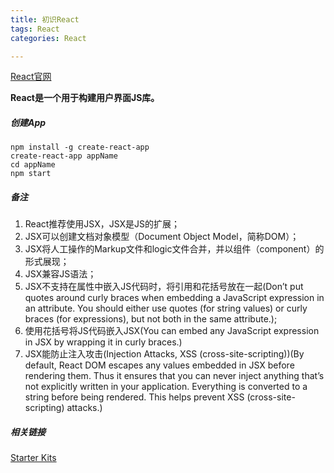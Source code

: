 ```yaml
---
title: 初识React     
tags: React  
categories: React

---
```


[React官网](https://reactjs.org)

**React是一个用于构建用户界面JS库。**

##### 创建App

	npm install -g create-react-app  
	create-react-app appName
	cd appName
	npm start
	
##### 备注

1. React推荐使用JSX，JSX是JS的扩展；
2. JSX可以创建文档对象模型（Document Object Model，简称DOM）；
3. JSX将人工操作的Markup文件和logic文件合并，并以组件（component）的形式展现；
4. JSX兼容JS语法；
5. JSX不支持在属性中嵌入JS代码时，将引用和花括号放在一起(Don’t put quotes around curly braces when embedding a JavaScript expression in an attribute. You should either use quotes (for string values) or curly braces (for expressions), but not both in the same attribute.);
6. 使用花括号将JS代码嵌入JSX(You can embed any JavaScript expression in JSX by wrapping it in curly braces.)
7. JSX能防止注入攻击(Injection Attacks, XSS (cross-site-scripting))(By default, React DOM escapes any values embedded in JSX before rendering them. Thus it ensures that you can never inject anything that’s not explicitly written in your application. Everything is converted to a string before being rendered. This helps prevent XSS (cross-site-scripting) attacks.)




##### 相关链接

[Starter Kits](https://reactjs.org/community/starter-kits.html)